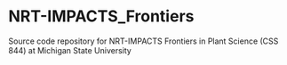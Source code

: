 # NRT-IMPACTS_Frontiers
Source code repository for NRT-IMPACTS Frontiers in Plant Science (CSS 844) at Michigan State University
